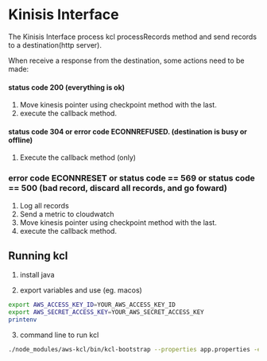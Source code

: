 # Kinisis Interface

The Kinisis Interface process kcl processRecords method and send records to a destination(http server).

When receive a response from the destination, some actions need to be made:

#### status code 200 (everything is ok)

1. Move kinesis pointer using checkpoint method with the last.
2. execute the callback method.

#### status code 304 or error code ECONNREFUSED. (destination is busy or offline)  

1. Execute the callback method (only)

### error code ECONNRESET or status code == 569 or status code == 500 (bad record, discard all records, and go foward)

1. Log all records
2. Send a metric to cloudwatch
3. Move kinesis pointer using checkpoint method with the last.
4. execute the callback method.

## Running kcl 

1. install java

2. export variables and use (eg. macos)

```bash
export AWS_ACCESS_KEY_ID=YOUR_AWS_ACCESS_KEY_ID
export AWS_SECRET_ACCESS_KEY=YOUR_AWS_SECRET_ACCESS_KEY
printenv
```

3. command line to run kcl

```bash
./node_modules/aws-kcl/bin/kcl-bootstrap --properties app.properties -e -j /usr/bin/java
```

